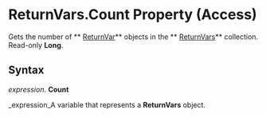 
# ReturnVars.Count Property (Access)

Gets the number of  ** [ReturnVar](8ad5254d-a249-46ba-ac5d-14943179ce05.md)** objects in the ** [ReturnVars](3cc16825-665f-4bd8-a606-6b3b93594659.md)** collection. Read-only **Long**.


## Syntax

 _expression_. **Count**

 _expression_A variable that represents a  **ReturnVars** object.

